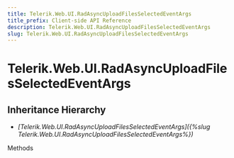 ```yaml
---
title: Telerik.Web.UI.RadAsyncUploadFilesSelectedEventArgs
title_prefix: Client-side API Reference
description: Telerik.Web.UI.RadAsyncUploadFilesSelectedEventArgs
slug: Telerik.Web.UI.RadAsyncUploadFilesSelectedEventArgs
---
```


# Telerik.Web.UI.RadAsyncUploadFilesSelectedEventArgs

## Inheritance Hierarchy

* *[Telerik.Web.UI.RadAsyncUploadFilesSelectedEventArgs]({%slug Telerik.Web.UI.RadAsyncUploadFilesSelectedEventArgs%})*


Methods

